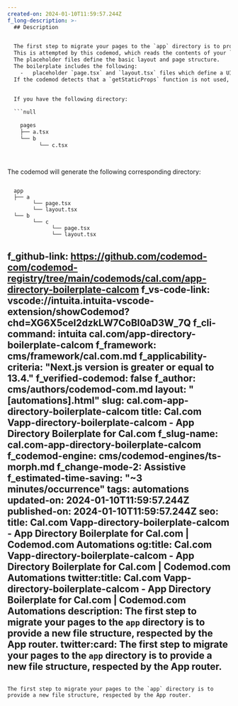 ```yaml
---
created-on: 2024-01-10T11:59:57.244Z
f_long-description: >-
  ## Description
  

  The first step to migrate your pages to the `app` directory is to provide a new file structure, respected by the App router.
  This is attempted by this codemod, which reads the contents of your `pages` directory and creates the placeholder files.
  The placeholder files define the basic layout and page structure.
  The boilerplate includes the following:
    -   placeholder `page.tsx` and `layout.tsx` files which define a UI unique to a route.
  If the codemod detects that a `getStaticProps` function is not used, it will be removed. Otherwise, it will remove the `export` keyword from the function definition.
  

  If you have the following directory:
  
  ```null
  
    pages
    ├── a.tsx
    └── b
          └── c.tsx
  
  
  ```
  The codemod will generate the following corresponding directory:
  
  ```null
  
    app
    ├── a
          └── page.tsx
          └── layout.tsx
    └── b
          └── c
                └── page.tsx
                └── layout.tsx
  
  ```
f_github-link: https://github.com/codemod-com/codemod-registry/tree/main/codemods/cal.com/app-directory-boilerplate-calcom
f_vs-code-link: vscode://intuita.intuita-vscode-extension/showCodemod?chd=XG6X5ceI2dzkLW7CoBI0aD3W_7Q
f_cli-command: intuita cal.com/app-directory-boilerplate-calcom
f_framework: cms/framework/cal.com.md
f_applicability-criteria: "Next.js version is greater or equal to 13.4."
f_verified-codemod: false
f_author: cms/authors/codemod-com.md
layout: "[automations].html"
slug: cal.com-app-directory-boilerplate-calcom
title: Cal.com Vapp-directory-boilerplate-calcom - App Directory Boilerplate for Cal.com
f_slug-name: cal.com-app-directory-boilerplate-calcom
f_codemod-engine: cms/codemod-engines/ts-morph.md
f_change-mode-2: Assistive
f_estimated-time-saving: "~3 minutes/occurrence"
tags: automations
updated-on: 2024-01-10T11:59:57.244Z
published-on: 2024-01-10T11:59:57.244Z
seo:
  title: Cal.com Vapp-directory-boilerplate-calcom - App Directory Boilerplate for Cal.com | Codemod.com Automations
  og:title: Cal.com Vapp-directory-boilerplate-calcom - App Directory Boilerplate for Cal.com | Codemod.com Automations
  twitter:title: Cal.com Vapp-directory-boilerplate-calcom - App Directory Boilerplate for Cal.com | Codemod.com Automations
  description: The first step to migrate your pages to the `app` directory is to provide a new file structure, respected by the App router.
  twitter:card: The first step to migrate your pages to the `app` directory is to provide a new file structure, respected by the App router.
---
```

The first step to migrate your pages to the `app` directory is to provide a new file structure, respected by the App router.